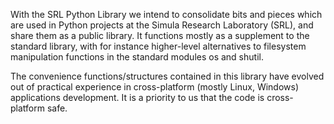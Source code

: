 With the SRL Python Library we intend to consolidate bits and pieces which are
used in Python projects at the Simula Research Laboratory (SRL), and share
them as a public library. It functions mostly as a supplement to the standard
library, with for instance higher-level alternatives to filesystem
manipulation functions in the standard modules os and shutil.

The convenience functions/structures contained in this library have evolved
out of practical experience in cross-platform (mostly Linux, Windows)
applications development. It is a priority to us that the code is cross-
platform safe.
